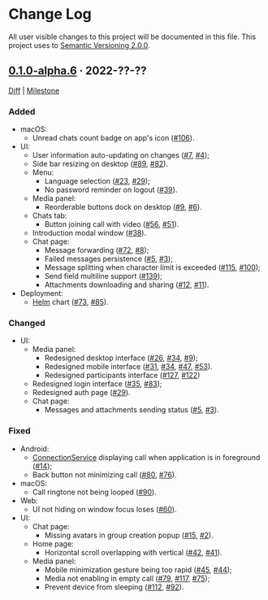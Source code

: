 Change Log
==========

All user visible changes to this project will be documented in this file. This project uses to [Semantic Versioning 2.0.0].




## [0.1.0-alpha.6] · 2022-??-??
[0.1.0-alpha.6]: /../../tree/v0.1.0-alpha.6

[Diff](/../../compare/3aa35d5bf8ba9728f54db7bf4e21425711097cda...v0.1.0-alpha.6) | [Milestone](/../../milestone/1)

### Added

- macOS:
    - Unread chats count badge on app's icon ([#106]).
- UI:
    - User information auto-updating on changes ([#7], [#4]);
    - Side bar resizing on desktop ([#89], [#82]).
    - Menu:
        - Language selection ([#23], [#29]);
        - No password reminder on logout ([#39]).
    - Media panel:
        - Reorderable buttons dock on desktop ([#9], [#6]).
    - Chats tab:
        - Button joining call with video ([#56], [#51]).
    - Introduction modal window ([#38]).
    - Chat page:
        - Message forwarding ([#72], [#8]);
        - Failed messages persistence ([#5], [#3]);
        - Message splitting when character limit is exceeded ([#115], [#100]);
        - Send field multiline support ([#139]);
        - Attachments downloading and sharing ([#12], [#11]).
- Deployment:
    - [Helm] chart ([#73], [#85]).

### Changed

- UI:
    - Media panel:
        - Redesigned desktop interface ([#26], [#34], [#9]);
        - Redesigned mobile interface ([#31], [#34], [#47], [#53]).
        - Redesigned participants interface ([#127], [#122])
    - Redesigned login interface ([#35], [#83]);
    - Redesigned auth page ([#29]).
    - Chat page:
        - Messages and attachments sending status ([#5], [#3]).

### Fixed

- Android:
    - [ConnectionService] displaying call when application is in foreground ([#14]);
    - Back button not minimizing call ([#80], [#76]).
- macOS:
    - Call ringtone not being looped ([#90]).
- Web:
    - UI not hiding on window focus loses ([#60]).
- UI:
    - Chat page:
        - Missing avatars in group creation popup ([#15], [#2]).
    - Home page:
        - Horizontal scroll overlapping with vertical ([#42], [#41]).
    - Media panel:
        - Mobile minimization gesture being too rapid ([#45], [#44]);
        - Media not enabling in empty call ([#79], [#117], [#75]);
        - Prevent device from sleeping ([#112], [#92]). 

[#2]: /../../issues/2
[#3]: /../../issues/3
[#4]: /../../issues/4
[#5]: /../../pull/5
[#6]: /../../issues/6
[#8]: /../../issues/8
[#7]: /../../pull/7
[#9]: /../../pull/9
[#11]: /../../issues/11
[#12]: /../../pull/12
[#14]: /../../pull/14
[#15]: /../../pull/15
[#23]: /../../pull/23
[#26]: /../../pull/26
[#29]: /../../pull/29
[#31]: /../../pull/31
[#34]: /../../pull/34
[#35]: /../../pull/35
[#38]: /../../pull/38
[#39]: /../../pull/39
[#41]: /../../issues/41
[#42]: /../../pull/42
[#44]: /../../issues/44
[#45]: /../../pull/45
[#47]: /../../pull/47
[#51]: /../../issues/51
[#53]: /../../pull/53
[#56]: /../../pull/56
[#60]: /../../pull/60
[#72]: /../../pull/72
[#73]: /../../pull/73
[#75]: /../../issues/75
[#76]: /../../issues/76
[#79]: /../../pull/79
[#80]: /../../pull/80
[#82]: /../../issues/82
[#83]: /../../pull/83
[#85]: /../../pull/85
[#89]: /../../pull/89
[#90]: /../../pull/90
[#92]: /../../issues/92
[#100]: /../../issues/100
[#106]: /../../pull/106
[#112]: /../../pull/112
[#115]: /../../pull/115
[#117]: /../../pull/117
[#122]: /../../issues/122
[#127]: /../../pull/127
[#139]: /../../pull/139




[ConnectionService]: https://developer.android.com/reference/android/telecom/ConnectionService
[Helm]: https://helm.sh
[Semantic Versioning 2.0.0]: https://semver.org
